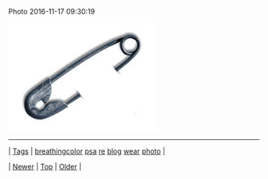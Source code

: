 <!--
title: Photo 2016-11-17 09
date: 2020-06-28T15:27:00.138Z
tags: breathingcolor, psa, re, blog, wear, photo
-->


Photo 2016-11-17 09:30:19

![](153296125269-0.jpg)

<!--BOTTOM-POST-NAVIGATION-->
---

| [Tags](tags.md) | [breathingcolor](tag-breathingcolor.md) [psa](tag-psa.md) [re](tag-re.md) [blog](tag-blog.md) [wear](tag-wear.md) [photo](tag-photo.md) |

| [Newer](153266562520.md) | [Top](index.md) | [Older](153301376698.md) |